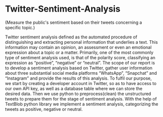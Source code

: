 # Twitter-Sentiment-Analysis
(Measure the public's sentiment based on their tweets concerning a specific topic.)


Twitter sentiment analysis defined as the automated procedure of distinguishing and extracting personal information that underlies a text. This information may contain an opinion, an assessment or even an emotional expression about a topic or a matter. Primarily, one of the most commonly type of sentiment analysis used, is that of the polarity score, classifying an expression as “positive”, “negative” or “neutral”. The scope of our report is to develop a sentiment analysis based on Twitter, gather user information about three substantial social media platforms “WhatsApp”, “Snapchat” and “Instagram” and provide the results of this analysis. To fulfil our purpose, we start by creating a developer account in Twitter, so as to have access to our own API key, as well as a database table where we can store the desired data. Then we use python to preprocess(clean) the unstructured tweets to prepare them for the stage of sentiment analysis. With the help of TextBlob python library we implement a sentiment analysis, categorizing the tweets as positive, negative or neutral.
